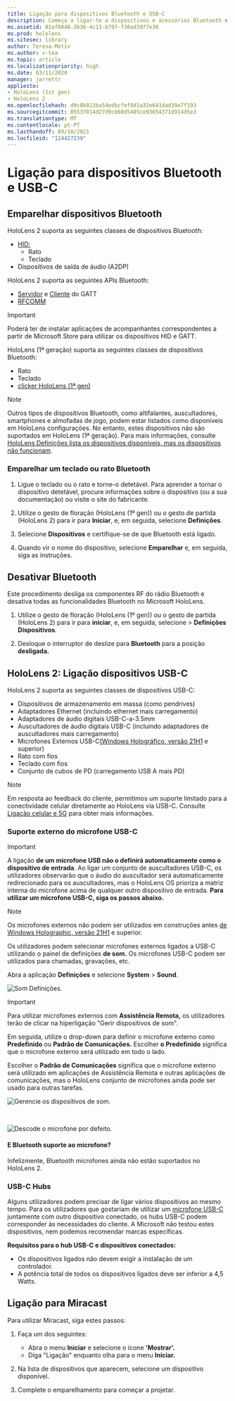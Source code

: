 ```yaml
---
title: Ligação para dispositivos Bluetooth e USB-C
description: Começa a ligar-te a dispositivos e acessórios Bluetooth e USB-C dos seus HoloLens dispositivos de realidade mista.
ms.assetid: 01af0848-3b36-4c13-b797-f38ad3977e30
ms.prod: hololens
ms.sitesec: library
author: Teresa-Motiv
ms.author: v-tea
ms.topic: article
ms.localizationpriority: high
ms.date: 03/11/2020
manager: jarrettr
appliesto:
- HoloLens (1st gen)
- HoloLens 2
ms.openlocfilehash: d9c8b813ba54edbcfef8d1a32e641dad39a7f193
ms.sourcegitcommit: 05537014d27d9cb60d5485ce93654371d914d5e3
ms.translationtype: MT
ms.contentlocale: pt-PT
ms.lasthandoff: 09/10/2021
ms.locfileid: "124427239"
---
```

# <a name="connect-to-bluetooth-and-usb-c-devices"></a>Ligação para dispositivos Bluetooth e USB-C

## <a name="pair-bluetooth-devices"></a>Emparelhar dispositivos Bluetooth

HoloLens 2 suporta as seguintes classes de dispositivos Bluetooth:

- [HID:](/windows-hardware/drivers/hid/)
    - Rato
    - Teclado
- Dispositivos de saída de áudio (A2DP)

HoloLens 2 suporta as seguintes APIs Bluetooth:
- [Servidor](/windows/uwp/devices-sensors/gatt-server) e [Cliente](/windows/uwp/devices-sensors/gatt-client) do GATT
- [RFCOMM](/windows/uwp/devices-sensors/send-or-receive-files-with-rfcomm)
>[!IMPORTANT]
> Poderá ter de instalar aplicações de acompanhantes correspondentes a partir de Microsoft Store para utilizar os dispositivos HID e GATT.

HoloLens (1ª geração) suporta as seguintes classes de dispositivos Bluetooth:

- Rato
- Teclado
- [clicker HoloLens (1ª gen)](hololens1-clicker.md)

> [!NOTE]
> Outros tipos de dispositivos Bluetooth, como altifalantes, auscultadores, smartphones e almofadas de jogo, podem estar listados como disponíveis em HoloLens configurações. No entanto, estes dispositivos não são suportados em HoloLens (1ª geração). Para mais informações, consulte [HoloLens Definições lista os dispositivos disponíveis, mas os dispositivos não funcionam](hololens-troubleshooting.md#devices-listed-as-available-in-settings-dont-work).

### <a name="pair-a-bluetooth-keyboard-or-mouse"></a>Emparelhar um teclado ou rato Bluetooth

1. Ligue o teclado ou o rato e torne-o detetável. Para aprender a tornar o dispositivo detetável, procure informações sobre o dispositivo (ou a sua documentação) ou visite o site do fabricante.

1. Utilize o gesto de floração (HoloLens (1º gen)) ou o gesto de partida (HoloLens 2) para ir para **Iniciar**, e, em seguida, selecione **Definições**.

1. Selecione **Dispositivos** e certifique-se de que Bluetooth está ligado.  

1. Quando vir o nome do dispositivo, selecione **Emparelhar** e, em seguida, siga as instruções.

## <a name="disable-bluetooth"></a>Desativar Bluetooth

Este procedimento desliga os componentes RF do rádio Bluetooth e desativa todas as funcionalidades Bluetooth no Microsoft HoloLens.

1. Utilize o gesto de floração (HoloLens (1º gen)) ou o gesto de partida (HoloLens 2) para ir para **iniciar**, e, em seguida, selecione   >  **Definições Dispositivos**.

1. Desloque o interruptor de deslize para **Bluetooth** para a posição **desligada.**

## <a name="hololens-2-connect-usb-c-devices"></a>HoloLens 2: Ligação dispositivos USB-C

HoloLens 2 suporta as seguintes classes de dispositivos USB-C:

- Dispositivos de armazenamento em massa (como pendrives)
- Adaptadores Ethernet (incluindo ethernet mais carregamento)
- Adaptadores de áudio digitais USB-C-a-3.5mm
- Auscultadores de áudio digitais USB-C (incluindo adaptadores de auscultadores mais carregamento)
- Microfones Externos USB-C[(Windows Holográfico, versão 21H1](hololens-release-notes.md#windows-holographic-version-21h1) e superior)
- Rato com fios
- Teclado com fios
- Conjunto de cubos de PD (carregamento USB A mais PD)


> [!NOTE]
> Em resposta ao feedback do cliente, permitimos um suporte limitado para a conectividade celular diretamente ao HoloLens via USB-C. Consulte [Ligação celular e 5G](hololens-cellular.md) para obter mais informações.

### <a name="usb-c-external-microphone-support"></a>Suporte externo do microfone USB-C

> [!IMPORTANT]
> A ligação **de um microfone USB não o definirá automaticamente como o dispositivo de entrada**. Ao ligar um conjunto de auscultadores USB-C, os utilizadores observarão que o áudio do auscultador será automaticamente redirecionado para os auscultadores, mas o HoloLens OS prioriza a matriz interna do microfone acima de qualquer outro dispositivo de entrada. **Para utilizar um microfone USB-C, siga os passos abaixo.**

> [!NOTE]
> Os microfones externos não podem ser utilizados em construções antes [de Windows Holographic, versão 21H1](hololens-release-notes.md#windows-holographic-version-21h1) e superior. 

Os utilizadores podem selecionar microfones externos ligados a USB-C utilizando o painel de definições **de som.** Os microfones USB-C podem ser utilizados para chamadas, gravações, etc.

Abra a aplicação **Definições** e selecione **System**  >  **Sound**.

![Som Definições.](images/usbc-mic-1.jpg)

> [!IMPORTANT]
> Para utilizar microfones externos com **Assistência Remota,** os utilizadores terão de clicar na hiperligação "Gerir dispositivos de som".
>
> Em seguida, utilize o drop-down para definir o microfone externo como **Predefinido** ou **Padrão de Comunicações.** Escolher **o Predefinido** significa que o microfone externo será utilizado em todo o lado.
>
> Escolher o **Padrão de Comunicações** significa que o microfone externo será utilizado em aplicações de Assistência Remota e outras aplicações de comunicações, mas o HoloLens conjunto de microfones ainda pode ser usado para outras tarefas.

![Gerencie os dispositivos de som.](images/usbc-mic-2.png)

<br>

![Descode o microfone por defeito.](images/usbc-mic-3.jpg)

#### <a name="what-about-bluetooth-microphone-support"></a>E Bluetooth suporte ao microfone?

Infelizmente, Bluetooth microfones ainda não estão suportados no HoloLens 2.

### <a name="usb-c-hubs"></a>USB-C Hubs

Alguns utilizadores podem precisar de ligar vários dispositivos ao mesmo tempo. Para os utilizadores que gostariam de utilizar um [microfone USB-C](#usb-c-external-microphone-support) juntamente com outro dispositivo conectado, os hubs USB-C podem corresponder às necessidades do cliente. A Microsoft não testou estes dispositivos, nem podemos recomendar marcas específicas.

**Requisitos para o hub USB-C e dispositivos conectados:**

- Os dispositivos ligados não devem exigir a instalação de um controlador.
- A potência total de todos os dispositivos ligados deve ser inferior a 4,5 Watts.

## <a name="connect-to-miracast"></a>Ligação para Miracast

Para utilizar Miracast, siga estes passos:

1. Faça um dos seguintes:  

   - Abra o menu **Iniciar** e selecione o ícone **'Mostrar'.**
   - Diga "Ligação" enquanto olha para o menu **Iniciar.**  

1. Na lista de dispositivos que aparecem, selecione um dispositivo disponível.

1. Complete o emparelhamento para começar a projetar.
